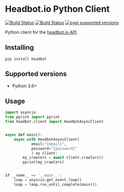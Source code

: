 # Headbot.io Python Client

[![Build Status](https://travis-ci.org/headbot-client/python.svg?branch=master)](https://travis-ci.org/headbot-client/python)
[![Build Status](https://img.shields.io/pypi/v/headbot.svg?color=blue)](https://pypi.org/project/headbot/)
[![pypi supported versions](https://img.shields.io/pypi/pyversions/headbot.svg)](https://pypi.python.org/pypi/headbot)

Python client for the [headbot.io API](http://headbot.io/api/).

## Installing
```
pip install headbot
```

## Supported versions
* Python 3.6+

## Usage
```python
import asyncio
from pprint import pprint
from headbot.client import HeadbotAsyncClient


async def main():
    async with HeadbotAsyncClient(
            email="{email}",
            password="{password}"
            ) as client:
        my_crawlers = await client.crawlers()
        pprint(my_crawlers)


if __name__ == '__main__':
    loop = asyncio.get_event_loop()
    loop = loop.run_until_complete(main())

```
